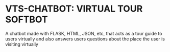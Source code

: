 # VTS-CHATBOT: VIRTUAL TOUR SOFTBOT
A chatbot made with FLASK, HTML, JSON, etc, that acts as a tour guide to users virtually and also answers users questions about the place the user is visiting virtually
